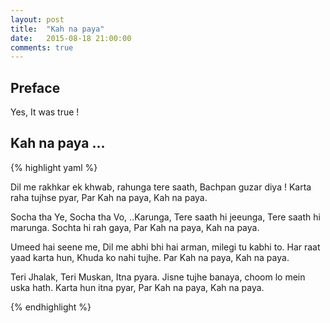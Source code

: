 ```yaml
---
layout: post
title:  "Kah na paya"
date:   2015-08-18 21:00:00
comments: true
---
```


## Preface
Yes, It was true !


## Kah na paya ...

{% highlight yaml %}

Dil me rakhkar ek khwab, rahunga tere saath, Bachpan guzar diya !
Karta raha tujhse pyar, Par Kah na paya, Kah na paya.

Socha tha Ye, Socha tha Vo, ..Karunga,
Tere saath hi jeeunga, Tere saath hi marunga.
Sochta hi rah gaya, Par Kah na paya, Kah na paya.

Umeed hai seene me, Dil me abhi bhi hai arman, milegi tu kabhi to.
Har raat yaad karta hun, Khuda ko nahi tujhe.
Par Kah na paya, Kah na paya.

Teri Jhalak, Teri Muskan, Itna pyara.
Jisne tujhe banaya, choom lo mein uska hath.
Karta hun itna pyar, Par Kah na paya, Kah na paya.

{% endhighlight %}
